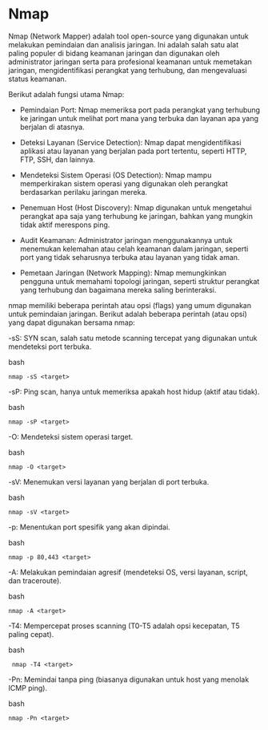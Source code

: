 # Nmap

Nmap (Network Mapper) adalah tool open-source yang digunakan untuk melakukan pemindaian dan analisis jaringan. Ini adalah salah satu alat paling populer di bidang keamanan jaringan dan digunakan oleh administrator jaringan serta para profesional keamanan untuk memetakan jaringan, mengidentifikasi perangkat yang terhubung, dan mengevaluasi status keamanan.

Berikut adalah fungsi utama Nmap:

  + Pemindaian Port: Nmap memeriksa port pada perangkat yang terhubung ke jaringan untuk melihat port mana yang terbuka dan layanan apa yang berjalan di atasnya.

  + Deteksi Layanan (Service Detection): Nmap dapat mengidentifikasi aplikasi atau layanan yang berjalan pada port tertentu, seperti HTTP, FTP, SSH, dan lainnya.

  + Mendeteksi Sistem Operasi (OS Detection): Nmap mampu memperkirakan sistem operasi yang digunakan oleh perangkat berdasarkan perilaku jaringan mereka.

  + Penemuan Host (Host Discovery): Nmap digunakan untuk mengetahui perangkat apa saja yang terhubung ke jaringan, bahkan yang mungkin tidak aktif merespons ping.

  + Audit Keamanan: Administrator jaringan menggunakannya untuk menemukan kelemahan atau celah keamanan dalam jaringan, seperti port yang tidak seharusnya terbuka atau layanan yang tidak aman.

  + Pemetaan Jaringan (Network Mapping): Nmap memungkinkan pengguna untuk memahami topologi jaringan, seperti struktur perangkat yang terhubung dan bagaimana mereka saling berinteraksi.

nmap memiliki beberapa perintah atau opsi (flags) yang umum digunakan untuk pemindaian jaringan. Berikut adalah beberapa perintah (atau opsi) yang dapat digunakan bersama nmap:

-sS: SYN scan, salah satu metode scanning tercepat yang digunakan untuk mendeteksi port terbuka.

bash

    nmap -sS <target>

-sP: Ping scan, hanya untuk memeriksa apakah host hidup (aktif atau tidak).

bash

    nmap -sP <target>

-O: Mendeteksi sistem operasi target.

bash

    nmap -O <target>

-sV: Menemukan versi layanan yang berjalan di port terbuka.

bash

    nmap -sV <target>

-p: Menentukan port spesifik yang akan dipindai.

bash

    nmap -p 80,443 <target>

-A: Melakukan pemindaian agresif (mendeteksi OS, versi layanan, script, dan traceroute).

bash

    nmap -A <target>

-T4: Mempercepat proses scanning (T0-T5 adalah opsi kecepatan, T5 paling cepat).

bash

     nmap -T4 <target>

-Pn: Memindai tanpa ping (biasanya digunakan untuk host yang menolak ICMP ping).

bash

    nmap -Pn <target>
